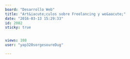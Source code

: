```yaml
---
board: "Desarrollo Web"
title: "Art&iacute;culos sobre Freelancing y we&aacute;"
date: "2016-03-13 15:29:33"
id: 2002
sticky: true


views: 108
user: "yap320sorgesoureDug"

---
```

